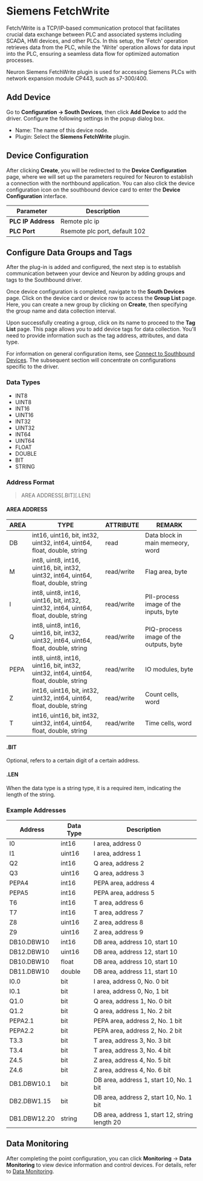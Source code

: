# Siemens FetchWrite

Fetch/Write is a TCP/IP-based communication protocol that facilitates crucial data exchange between PLC and associated systems including SCADA, HMI devices, and other PLCs. In this setup, the 'Fetch' operation retrieves data from the PLC, while the 'Write' operation allows for data input into the PLC, ensuring a seamless data flow for optimized automation processes.

Neuron Siemens FetchWrite plugin is used for accessing Siemens PLCs with network expansion module CP443, such as s7-300/400.

## Add Device

Go to **Configuration -> South Devices**, then click **Add Device** to add the driver. Configure the following settings in the popup dialog box.

- Name: The name of this device node.
- Plugin: Select the **Siemens FetchWrite** plugin.

## Device Configuration

After clicking **Create**, you will be redirected to the **Device Configuration** page, where we will set up the parameters required for Neuron to establish a connection with the northbound application. You can also click the device configuration icon on the southbound device card to enter the **Device Configuration** interface.

| Parameter          | Description                   |
| ------------------ | ----------------------------- |
| **PLC IP Address** | Remote plc ip                 |
| **PLC Port**       | Rsemote plc port, default 102 |

## Configure Data Groups and Tags

After the plug-in is added and configured, the next step is to establish communication between your device and Neuron by adding groups and tags to the Southbound driver.

Once device configuration is completed, navigate to the **South Devices** page. Click on the device card or device row to access the **Group List** page. Here, you can create a new group by clicking on **Create**, then specifying the group name and data collection interval.

Upon successfully creating a group, click on its name to proceed to the **Tag List** page. This page allows you to add device tags for data collection. You'll need to provide information such as the tag address, attributes, and data type.

For information on general configuration items, see [Connect to Southbound Devices](../south-devices.md). The subsequent section will concentrate on configurations specific to the driver.

### Data Types

* INT8
* UINT8
* INT16
* UINT16
* INT32
* UINT32
* INT64
* UINT64
* FLOAT
* DOUBLE
* BIT
* STRING

### Address Format

> AREA ADDRESS\[.BIT][.LEN]

#### AREA ADDRESS

| AREA | TYPE                                                         | ATTRIBUTE  | REMARK                                 |
| ---- | ------------------------------------------------------------ | ---------- | -------------------------------------- |
| DB   | int16, uint16, bit, int32, uint32, int64, uint64, float, double, string | read       | Data block in main memeory, word       |
| M    | int8, uint8, int16, uint16, bit, int32, uint32, int64, uint64, float, double, string | read/write | Flag area, byte                        |
| I    | int8, uint8, int16, uint16, bit, int32, uint32, int64, uint64, float, double, string | read/write | PII-process image of the inputs, byte  |
| Q    | int8, uint8, int16, uint16, bit, int32, uint32, int64, uint64, float, double, string | read/write | PIQ-process image of the outputs, byte |
| PEPA | int8, uint8, int16, uint16, bit, int32, uint32, int64, uint64, float, double, string | read/write | IO modules, byte                       |
| Z    | int16, uint16, bit, int32, uint32, int64, uint64, float, double, string | read/write | Count cells, word                      |
| T    | int16, uint16, bit, int32, uint32, int64, uint64, float, double, string | read/write | Time cells, word                       |

#### .BIT

Optional, refers to a certain digit of a certain address.

#### .LEN

When the data type is a string type, it is a required item, indicating the length of the string.

### Example Addresses

| Address      | Data Type | Description                                    |
| ------------ | --------- | ---------------------------------------------- |
| I0         | int16     | I area, address 0             |
| I1         | uint16    | I area, address 1             |
| Q2         | int16     | Q area, address 2             |
| Q3         | uint16    | Q area, address 3           |
| PEPA4      | int16     | PEPA area, address 4          |
| PEPA5      | int16     | PEPA area, address 5          |
| T6         | int16     | T area, address 6             |
| T7         | int16     | T area, address 7             |
| Z8         | uint16    | Z area, address 8             |
| Z9         | uint16    | Z area, address 9             |
| DB10.DBW10 | int16     | DB area, address 10, start 10 |
| DB12.DBW10 | uint16    | DB area, address 12, start 10 |
| DB10.DBW10 | float     | DB area, address 10, start 10 |
| DB11.DBW10 | double    | DB area, address 11, start 10 |
| I0.0        | bit       | I area, address 0, No. 0 bit            |
| I0.1        | bit       | I area, address 0, No, 1 bit            |
| Q1.0        | bit       | Q area, address 1, No. 0 bit            |
| Q1.2        | bit       | Q area, address 1, No. 2 bit            |
| PEPA2.1     | bit       | PEPA area, address 2, No. 1 bit        |
| PEPA2.2     | bit       | PEPA area, address 2, No. 2 bit        |
| T3.3        | bit       | T area, address 3, No. 3 bit            |
| T3.4        | bit       | T area, address 3, No. 4 bit            |
| Z4.5        | bit       | Z area, address 4, No. 5 bit           |
| Z4.6        | bit       | Z area, address 4, No. 6 bit           |
| DB1.DBW10.1 | bit       | DB area, address 1, start 10, No. 1 bit |
| DB2.DBW1.15 | bit       | DB area, address 2, start 10, No. 1 bit |
| DB1.DBW12.20 | string    | DB area, address 1, start 12, string length 20 |

## Data Monitoring

After completing the point configuration, you can click **Monitoring** -> **Data Monitoring** to view device information and control devices. For details, refer to [Data Monitoring](../../../usage/monitoring.md).
